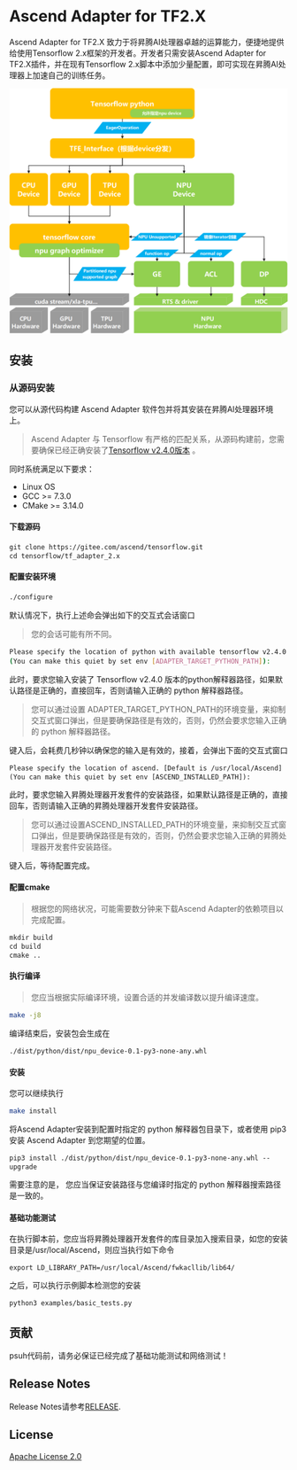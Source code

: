 # Ascend Adapter for TF2.X

Ascend Adapter for TF2.X 致力于将昇腾AI处理器卓越的运算能力，便捷地提供给使用Tensorflow 2.x框架的开发者。开发者只需安装Ascend Adapter for TF2.X插件，并在现有Tensorflow 2.x脚本中添加少量配置，即可实现在昇腾AI处理器上加速自己的训练任务。

![framework](docs/framework.png)

## 安装

### 从源码安装

您可以从源代码构建 Ascend Adapter 软件包并将其安装在昇腾AI处理器环境上。
> Ascend Adapter 与 Tensorflow 有严格的匹配关系，从源码构建前，您需要确保已经正确安装了[Tensorflow v2.4.0版本](https://www.tensorflow.org/install) 。


同时系统满足以下要求：
- Linux OS
- GCC >= 7.3.0
- CMake >= 3.14.0

#### 下载源码

```
git clone https://gitee.com/ascend/tensorflow.git
cd tensorflow/tf_adapter_2.x
```

#### 配置安装环境
```BASH
./configure
```
默认情况下，执行上述命会弹出如下的交互式会话窗口
> 您的会话可能有所不同。

```BASH
Please specify the location of python with available tensorflow v2.4.0 installed. [Default is /usr/bin/python3]
(You can make this quiet by set env [ADAPTER_TARGET_PYTHON_PATH]):
```
此时，要求您输入安装了 Tensorflow v2.4.0 版本的python解释器路径，如果默认路径是正确的，直接回车，否则请输入正确的 python
解释器路径。
> 您可以通过设置 ADAPTER_TARGET_PYTHON_PATH的环境变量，来抑制交互式窗口弹出，但是要确保路径是有效的，否则，仍然会要求您输入正确的 python 解释器路径。

键入后，会耗费几秒钟以确保您的输入是有效的，接着，会弹出下面的交互式窗口
```
Please specify the location of ascend. [Default is /usr/local/Ascend]
(You can make this quiet by set env [ASCEND_INSTALLED_PATH]):
```
此时，要求您输入昇腾处理器开发套件的安装路径，如果默认路径是正确的，直接回车，否则请输入正确的昇腾处理器开发套件安装路径。

> 您可以通过设置ASCEND_INSTALLED_PATH的环境变量，来抑制交互式窗口弹出，但是要确保路径是有效的，否则，仍然会要求您输入正确的昇腾处理器开发套件安装路径。

键入后，等待配置完成。
#### 配置cmake
> 根据您的网络状况，可能需要数分钟来下载Ascend Adapter的依赖项目以完成配置。

```
mkdir build
cd build
cmake ..
```

#### 执行编译
> 您应当根据实际编译环境，设置合适的并发编译数以提升编译速度。

```BASH
make -j8
```

编译结束后，安装包会生成在
```
./dist/python/dist/npu_device-0.1-py3-none-any.whl
```

#### 安装
您可以继续执行
```BASH
make install
```
将Ascend Adapter安装到配置时指定的 python 解释器包目录下，或者使用 pip3 安装 Ascend Adapter 到您期望的位置。
```
pip3 install ./dist/python/dist/npu_device-0.1-py3-none-any.whl --upgrade
```
需要注意的是， 您应当保证安装路径与您编译时指定的 python 解释器搜索路径是一致的。

#### 基础功能测试
在执行脚本前，您应当将昇腾处理器开发套件的库目录加入搜索目录，如您的安装目录是/usr/local/Ascend，则应当执行如下命令
```
export LD_LIBRARY_PATH=/usr/local/Ascend/fwkacllib/lib64/
```
之后，可以执行示例脚本检测您的安装
```
python3 examples/basic_tests.py
```

## 贡献

psuh代码前，请务必保证已经完成了基础功能测试和网络测试！

## Release Notes

Release Notes请参考[RELEASE](RELEASE.md).

## License

[Apache License 2.0](LICENSE)
